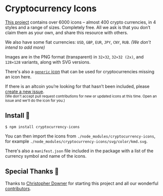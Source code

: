 # Cryptocurrency Icons

[This project](http://cryptoicons.co) contains over 6000 icons – almost 400 crypto currencies, in 4 styles and a range of sizes. Completely free. All we ask is that you don’t claim them as your own, and share this resource with others.

We also have some fiat currencies: `USD`, `GBP`, `EUR`, `JPY`, `CNY`, `RUB`. *(We don't intend to add more)*

Images are in the PNG format (transparent) in `32×32`, `32×32 (2x)`, and `128×128` variants, along with SVG versions.

There's also a [`generic` icon](https://github.com/atomiclabs/cryptocurrency-icons/blob/master/svg/color/generic.svg) that can be used for cryptocurrencies missing an icon here.

If there is an altcoin you’re looking for that hasn’t been included, please [create a new issue](https://github.com/atomiclabs/cryptocurrency-icons/issues/new).<br><sub>(We don't accept pull request contributions for new or updated icons at this time. Open an issue and we'll do the icon for you.)</sub>


## Install 🚀

```
$ npm install cryptocurrency-icons
```

You can then import the icons from `./node_modules/cryptocurrency-icons`, for example `./node_modules/cryptocurrency-icons/svg/color/kmd.svg`.

There's also a `manifest.json` file included in the package with a list of the currency symbol and name of the icons.


## Special Thanks 👏

Thanks to [Christopher Downer](https://github.com/cjdowner) for starting this project and all our wonderful [contributors](https://github.com/atomiclabs/cryptocurrency-icons/graphs/contributors).
